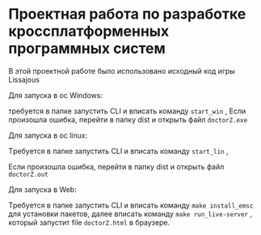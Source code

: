 # **Проектная работа по разработке кроссплатформенных программных систем**

В этой проектной работе было использовано исходный код игры Lissajous 

Для запуска в ос Windows:

требуется в папке запустить CLI и вписать команду `start_win`
,
Если произошла ошибка, перейти в папку dist и открыть файл `doctorZ.exe`

Для запуска в ос linux:

Tребуется в папке запустить CLI и вписать команду `start_lin`
,

Если произошла ошибка, перейти в папку dist и открыть файл `doctorZ.out`

Для запуска в Web:

Tребуется в папке запустить CLI и вписать команду `make install_emsc` для установки пакетов, далее вписать команду `make run_live-server` , который запустит file `doctorZ.html` в браузере.